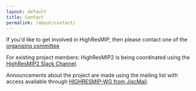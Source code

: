 ```yaml
---
layout: default
title: Contact
permalink: /about/contact/
---
```

If you'd like to get involved in HighResMIP, then please contact one of the [organising committee](../committee)

For existing project members:
HighResMIP2 is being coordinated using the [HighResMIP2 Slack Channel](https://highresmip2.slack.com/ssb/redirect).

Announcements about the project are made using the mailing list with access available through [HIGHRESMIP-WG from JiscMail](https://www.jiscmail.ac.uk/cgi-bin/webadmin?SUBED1=HIGHRESMIP-WG&A=1).